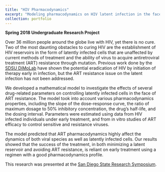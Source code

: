 ```yaml
---
title: "HIV Pharmacodynamics"
excerpt: "Modeling pharmacodynamics on HIV latent infection in the face of resistance <br/> <img src='/images/hivheader.png'>"
collection: portfolio
---
```

<head>
<!-- Global site tag (gtag.js) - Google Analytics -->
<script async src="https://www.googletagmanager.com/gtag/js?id=UA-174576010-1"></script>
<script>
  window.dataLayer = window.dataLayer || [];
  function gtag(){dataLayer.push(arguments);}
  gtag('js', new Date());

  gtag('config', 'UA-174576010-1');
</script>
</head>

**Spring 2018 Undergraduate Research Project**

Over 36 million people around the globe live with HIV, yet there is no cure. Two of the most daunting obstacles to curing HIV are the establishment of HIV reservoirs in the form of latently infected cells that are unaffected by current methods of treatment and the ability of virus to acquire antiretroviral treatment (ART) resistance through mutation. Previous work done by the [SDSU DiMoLab](https://nvaidya.sdsu.edu/research.html) have shown the potential eradication of HIV by initiation of therapy early in infection, but the ART resistance issue on the latent infection has not been addressed. 

We developed a mathematical model to investigate the effects of several drug-related parameters on controlling latently infected cells in the face of ART resistance. The model took into account various pharmacodynamics properties, including the slope of the dose-response curve, the ratio of maximum dosage to 50% inhibitory concentration, the drug’s half-life, and the dosing interval. Parameters were estimated using data from HIV infected individuals under early treatment, and from in vitro studies of ART efficacy to control sensitive and resistance viruses.  

The model predicted that ART pharmacodynamics highly affect the dynamics of both viral species as well as latently infected cells.  Our results showed that the success of the treatment, in both minimizing a latent reservoir and avoiding ART resistance, is reliant on early treatment using a regimen with a good pharmacodynamics profile.

This research was presented at the [San Diego State Research Symposium](https://youtu.be/ICichK2-15c).
